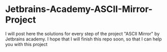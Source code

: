 # Jetbrains-Academy-ASCII-Mirror-Project
I will post here the solutions for every step of the project "ASCII Mirror" by Jetbrains academy. I hope that I will finish this repo soon,
so that I can help you with this project
